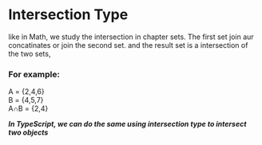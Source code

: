 # Intersection Type

like in Math, we study the intersection in chapter sets. The first set join aur concatinates or join the second set. and the result set is a intersection of the two sets,

<h3>For example:</h3>

A = {2,4,6} <br>
B = {4,5,7} <br>
A∩B = {2,4}

***In TypeScript, we can do the same using intersection type to intersect two objects***
